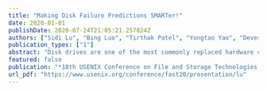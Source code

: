 ```yaml
---
title: "Making Disk Failure Predictions SMARTer!"
date: 2020-01-01
publishDate: 2020-07-24T21:05:21.257024Z
authors: ["Sidi Lu", "Bing Luo", "Tirthak Patel", "Yongtao Yao", "Devesh Tiwari", "Weisong Shi"]
publication_types: ["1"]
abstract: "Disk drives are one of the most commonly replaced hardware components and continue to pose challenges for accurate failure prediction. In this work, we present analysis and findings from one of the largest disk failure prediction studies covering a total of 380,000 hard drives over a period of two months across 64 sites of a large leading data center operator. Our proposed machine learning based models predict disk failures with 0.95 F-measure and 0.95 Matthews correlation coefficient (MCC) for 10-days prediction horizon on average."
featured: false
publication: "*18th USENIX Conference on File and Storage Technologies, FAST 2020, Santa Clara, CA, USA, February 24-27, 2020*"
url_pdf: "https://www.usenix.org/conference/fast20/presentation/lu"
---
```


